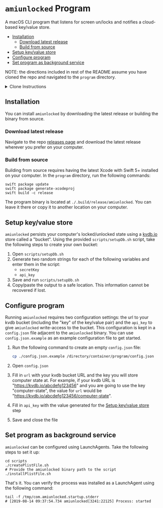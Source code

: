 # `amiunlocked` Program

A macOS CLI program that listens for screen un/locks and notifies a cloud-based key/value store.

- [Installation](#installation)
  - [Download latest release](#download-latest-release)
  - [Build from source](#build-from-source)
- [Setup key/value store](#setup-keyvalue-store)
- [Configure program](#configure-program)
- [Set program as background service](#set-program-as-background-service)

NOTE: the directions included in rest of the README assume you have cloned the repo and navigated to the `program` directory.

<details><summary>Clone Instructions</summary>
<div>

```sh
git clone <url>
cd amiunlocked/program
```

</div>
</details>

## Installation

You can install `amiunlocked` by downloading the latest release or building the binary from source.

### Download latest release

Navigate to the repo [releases page](https://github.com/raygesualdo/amiunlocked/releases) and download the latest release wherever you prefer on your computer.

### Build from source

Building from source requires having the latest Xcode with Swift 5+ installed on your computer. In the `program` directory, run the following commands:

```shell
swift package update
swift package generate-xcodeproj
swift build -c release
```

The program binary is located at `./.build/release/amiunlocked`. You can leave it there or copy it to another location on your computer.

## Setup key/value store

`amiunlocked` persists your computer's locked/unlocked state using a [kvdb.io](https://kvdb.io/) store called a "bucket". Using the provided `scripts/setupDb.sh` script, take the following steps to create your own bucket:

1. Open `scripts/setupDb.sh`
2. Generate two random strings for each of the following variables and enter them in the script:
   - `secretKey`
   - `api_key`
3. Save and run `scripts/setupDb.sh`
4. Copy/paste the output to a safe location. This information cannot be recovered if lost.

## Configure program

Running `amiunlocked` requires two configuration settings: the url to your kvdb bucket (including the "key" of the key/value pair) and the `api_key` to give `amiunlocked` write-access to the bucket. This configuration is kept in a `config.json` file adjacent to the `amiunlocked` binary. You can use `config.json.example` as an example configuration file to get started.

1. Run the following command to create an empty `config.json` file:

   ```sh
   cp ./config.json.example /directory/container/program/config.json
   ```

2. Open `config.json`
3. Fill in `url` with your kvdb bucket URL and the key you will store computer state at. For example, if your kvdb URL is "https://kvdb.io/abcdefg123456" and you are going to use the key "computer-state", the value for `url` would be "https://kvdb.io/abcdefg123456/computer-state".
4. Fill in `api_key` with the value generated for the [Setup key/value store](#setup-keyvalue-store) step
5. Save and close the file

## Set program as background service

`amiunlocked` can be configured using LaunchAgents. Take the following steps to set it up:

```shell
cd scripts
./createPlistFile.sh
# Provide the amiunlocked binary path to the script
./installPlistFile.sh
```

That's it. You can verify the process was installed as a LaunchAgent using the following command:

```shell
tail -f /tmp/com.amiunlocked.startup.stderr
# [2019-08-14 09:37:54.734 amiunlocked[3241:22125] Process: started
```
